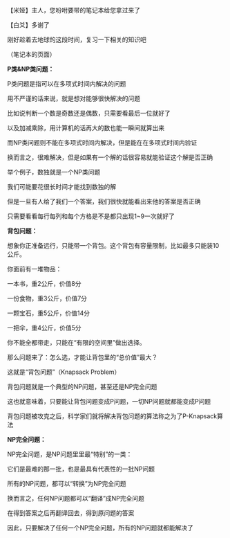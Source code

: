 【米娅】主人，您吩咐要带的笔记本给您拿过来了

【白爻】多谢了

刚好趁着去地球的这段时间，复习一下相关的知识吧

（笔记本的页面）

**P类&NP类问题：**

P类问题是指可以在多项式时间内解决的问题

用不严谨的话来说，就是想对能够很快解决的问题

比如说判断一个数是奇数还是偶数，只需要看最后一位就好了

以及加减乘除，用计算机的话再大的数也能一瞬间就算出来

而NP类问题则不能在多项式时间内解决，但是能在在多项式时间内验证

换而言之，很难解决，但是如果有一个解的话很容易就能验证这个解是否正确

举个例子，数独就是一个NP类问题

我们可能要花很长时间才能找到数独的解

但是一旦有人给了我们一个答案，我们很快就能看出来他的答案是否正确

只需要看看每行每列和每个方格是不是都只出现1~9一次就好了

**背包问题：**

想象你正准备远行，只能带一个背包。这个背包有容量限制，比如最多只能装10公斤。

你面前有一堆物品：

一本书，重2公斤，价值8分

一份食物，重3公斤，价值7分

一颗宝石，重5公斤，价值14分

一把伞，重4公斤，价值5分

你不能全都带走，只能在“有限的空间里”做出选择。

那么问题来了：怎么选，才能让背包里的“总价值”最大？

这就是“背包问题”（Knapsack Problem）

背包问题就是一个典型的NP问题，甚至还是NP完全问题

这也就意味着，只要能让背包问题变成P问题，一切NP问题就都能变成P问题

背包问题被攻克之后，科学家们就将解决背包问题的算法称之为了P-Knapsack算法

**NP完全问题：**

NP完全问题，是NP问题里里最“特别”的一类：

它们是最难的那一批，也是最具有代表性的一批NP问题

所有的NP问题，都可以“转换”为NP完全问题

换而言之，任何NP问题都可以“翻译”成NP完全问题

在得到答案之后再翻译回去，得到原问题的答案

因此，只要解决了任何一个NP完全问题，所有的NP问题就都能解决了

